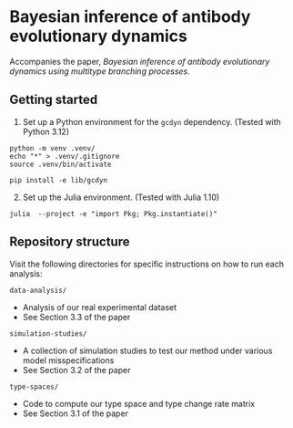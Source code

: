 # Bayesian inference of antibody evolutionary dynamics

Accompanies the paper, *Bayesian inference of antibody evolutionary dynamics using multitype branching processes*.

## Getting started

1. Set up a Python environment for the `gcdyn` dependency. (Tested with Python 3.12)

```shell
python -m venv .venv/
echo "*" > .venv/.gitignore
source .venv/bin/activate

pip install -e lib/gcdyn
```

2. Set up the Julia environment. (Tested with Julia 1.10)

```shell
julia  --project -e "import Pkg; Pkg.instantiate()"
```

## Repository structure

Visit the following directories for specific instructions on how to run each analysis:

`data-analysis/`
- Analysis of our real experimental dataset
- See Section 3.3 of the paper

`simulation-studies/`
- A collection of simulation studies to test our method under various model misspecifications
- See Section 3.2 of the paper

`type-spaces/`
- Code to compute our type space and type change rate matrix
- See Section 3.1 of the paper